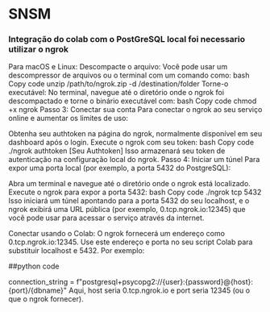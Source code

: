 # SNSM

### Integração do colab com o PostGreSQL local foi necessario utilizar o ngrok

Para macOS e Linux:
Descompacte o arquivo: Você pode usar um descompressor de arquivos ou o terminal com um comando como:
bash
Copy code
unzip /path/to/ngrok.zip -d /destination/folder
Torne-o executável: No terminal, navegue até o diretório onde o ngrok foi descompactado e torne o binário executável com:
bash
Copy code
chmod +x ngrok
Passo 3: Conectar sua conta
Para conectar o ngrok ao seu serviço online e aumentar os limites de uso:

Obtenha seu authtoken na página do ngrok, normalmente disponível em seu dashboard após o login.
Execute o ngrok com seu token:
bash
Copy code
./ngrok authtoken [Seu Authtoken]
Isso armazenará seu token de autenticação na configuração local do ngrok.
Passo 4: Iniciar um túnel
Para expor uma porta local (por exemplo, a porta 5432 do PostgreSQL):

Abra um terminal e navegue até o diretório onde o ngrok está localizado.
Execute o ngrok para expor a porta 5432:
bash
Copy code
./ngrok tcp 5432
Isso iniciará um túnel apontando para a porta 5432 do seu localhost, e o ngrok exibirá uma URL pública (por exemplo, 0.tcp.ngrok.io:12345) que você pode usar para acessar o serviço através da internet.


Conectar usando o Colab: O ngrok fornecerá um endereço como 0.tcp.ngrok.io:12345. Use este endereço e porta no seu script Colab para substituir localhost e 5432. Por exemplo:

##python code

connection_string = f"postgresql+psycopg2://{user}:{password}@{host}:{port}/{dbname}"
Aqui, host seria 0.tcp.ngrok.io e port seria 12345 (ou o que o ngrok fornecer).
